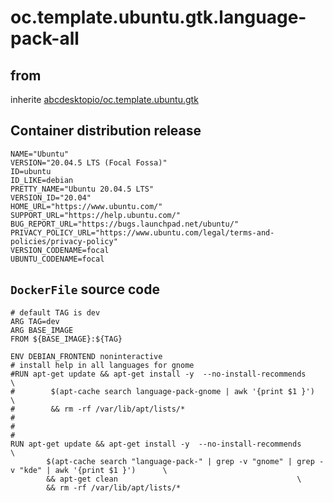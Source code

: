 # oc.template.ubuntu.gtk.language-pack-all
## from
 inherite [abcdesktopio/oc.template.ubuntu.gtk](../oc.template.ubuntu.gtk)
## Container distribution release


``` 
NAME="Ubuntu"
VERSION="20.04.5 LTS (Focal Fossa)"
ID=ubuntu
ID_LIKE=debian
PRETTY_NAME="Ubuntu 20.04.5 LTS"
VERSION_ID="20.04"
HOME_URL="https://www.ubuntu.com/"
SUPPORT_URL="https://help.ubuntu.com/"
BUG_REPORT_URL="https://bugs.launchpad.net/ubuntu/"
PRIVACY_POLICY_URL="https://www.ubuntu.com/legal/terms-and-policies/privacy-policy"
VERSION_CODENAME=focal
UBUNTU_CODENAME=focal

```



## `DockerFile` source code

``` 
# default TAG is dev
ARG TAG=dev
ARG BASE_IMAGE
FROM ${BASE_IMAGE}:${TAG}

ENV DEBIAN_FRONTEND noninteractive  
# install help in all languages for gnome
#RUN apt-get update && apt-get install -y  --no-install-recommends       \
#        $(apt-cache search language-pack-gnome | awk '{print $1 }')                \
#        && rm -rf /var/lib/apt/lists/*
#
#
#
RUN apt-get update && apt-get install -y  --no-install-recommends       				\
        $(apt-cache search "language-pack-" | grep -v "gnome" | grep -v "kde" | awk '{print $1 }')      \
        && apt-get clean  										\
        && rm -rf /var/lib/apt/lists/*


```

